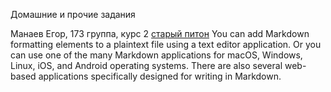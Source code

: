 Домашние и прочие задания


Манаев Егор, 173 группа, курс 2
[старый питон](https://github.com/Daedling/Python)
You can add Markdown formatting elements to a plaintext file using a text editor application. Or you can use one of the many Markdown applications for macOS, Windows, Linux, iOS, and Android operating systems. There are also several web-based applications specifically designed for writing in Markdown.
